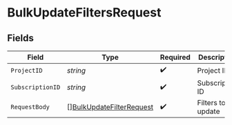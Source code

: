 # BulkUpdateFiltersRequest


## Fields

| Field                                                     | Type                                                      | Required                                                  | Description                                               |
| --------------------------------------------------------- | --------------------------------------------------------- | --------------------------------------------------------- | --------------------------------------------------------- |
| `ProjectID`                                               | *string*                                                  | :heavy_check_mark:                                        | Project ID                                                |
| `SubscriptionID`                                          | *string*                                                  | :heavy_check_mark:                                        | Subscription ID                                           |
| `RequestBody`                                             | [][BulkUpdateFilterRequest](./bulkupdatefilterrequest.md) | :heavy_check_mark:                                        | Filters to update                                         |